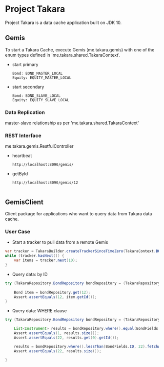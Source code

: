 # Project Takara

Project Takara is a data cache application built on JDK 10.

## Gemis

To start a Takara Cache, execute Gemis (me.takara.gemis) with one of the enum types defined in 'me.takara.shared.TakaraContext'.
- start primary
  ```
  Bond: BOND_MASTER_LOCAL
  Equity: EQUITY_MASTER_LOCAL
  ```
- start secondary
  ```
  Bond: BOND_SLAVE_LOCAL
  Equity: EQUITY_SLAVE_LOCAL
  ```
  
### Data Replication

master-slave relationship as per 'me.takara.shared.TakaraContext'

    
### REST Interface

me.takara.gemis.RestfulController
- heartbeat 
  ```
  http://localhost:8090/gemis/
  ```
  
- getById
  ```
  http://localhost:8090/gemis/12


## GemisClient

Client package for applications who want to query data from Takara data cache.  


### User Case
- Start a tracker to pull data from a remote Gemis
```java
var tracker = TakaraBuilder.createTrackerSinceTimeZero(TakaraContext.BOND_MASTER_LOCAL);
while (tracker.hasNext()) {
    var items = tracker.next(10);
}
```

- Query data: by ID
```java
try (TakaraRepository.BondRepository bondRepository = (TakaraRepository.BondRepository)TakaraBuilder.create(TakaraContext.BOND_MASTER_LOCAL)) {
    
    Bond item = bondRepository.get(12);
    Assert.assertEquals(12, item.getId());
}
```  

- Query data: WHERE clause
```java
try (TakaraRepository.BondRepository bondRepository = (TakaraRepository.BondRepository)TakaraBuilder.create(TakaraContext.BOND_MASTER_LOCAL)) {

    List<Instrument> results = bondRepository.where().equal(BondFields.ID, 22).fetchFirstOnly();
    Assert.assertEquals(1, results.size());
    Assert.assertEquals(22, results.get(0).getId());

    results = bondRepository.where().lessThan(BondFields.ID, 22).fetchAll();
    Assert.assertEquals(22, results.size());

}
```
